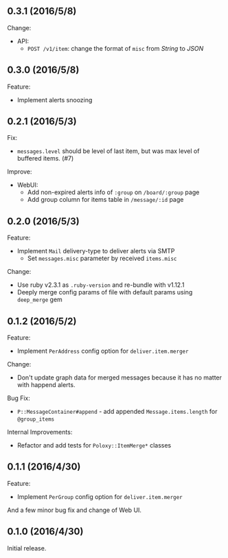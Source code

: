 ## 0.3.1 (2016/5/8)

Change:

- API:
  - `POST /v1/item`: change the format of `misc` from _String_ to _JSON_

## 0.3.0 (2016/5/8)

Feature:

- Implement alerts snoozing

## 0.2.1 (2016/5/3)

Fix:

- `messages.level` should be level of last item, but was max level of buffered
  items. (#7)

Improve:

- WebUI:
  - Add non-expired alerts info of `:group` on `/board/:group` page
  - Add group column for items table in `/message/:id` page

## 0.2.0 (2016/5/3)

Feature:

- Implement `Mail` delivery-type to deliver alerts via SMTP
  - Set `messages.misc` parameter by received `items.misc`

Change:

- Use ruby v2.3.1 as `.ruby-version` and re-bundle with v1.12.1
- Deeply merge config params of file with default params using `deep_merge` gem

## 0.1.2 (2016/5/2)

Feature:

- Implement `PerAddress` config option for `deliver.item.merger`

Change:

- Don't update graph data for merged messages because it has no matter with
  happend alerts.

Bug Fix:

- `P::MessageContainer#append` - add appended `Message.items.length` for `@group_items`

Internal Improvements:

- Refactor and add tests for `Poloxy::ItemMerge*` classes

## 0.1.1 (2016/4/30)

Feature:

- Implement `PerGroup` config option for `deliver.item.merger`

And a few minor bug fix and change of Web UI.

## 0.1.0 (2016/4/30)

Initial release.
